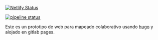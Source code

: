 [![Netlify Status](https://api.netlify.com/api/v1/badges/7f76a0f3-0521-4fdc-aaab-58a94d657384/deploy-status)](https://app.netlify.com/sites/mapcolabora/deploys)

[![pipeline status](https://gitlab.com/mapcolabora/mapcolabora.gitlab.io/badges/master/pipeline.svg)](https://gitlab.com/mapcolabora/mapcolabora.gitlab.io/commits/master)

Este es un prototipo de web para mapeado colaborativo usando [hugo](https://gohugo.io) y alojado en gitlab pages.
